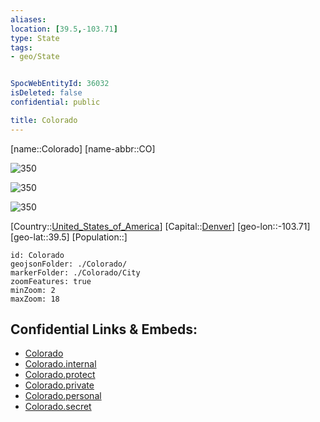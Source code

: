 ```yaml
---
aliases: 
location: [39.5,-103.71]
type: State
tags:
- geo/State


SpocWebEntityId: 36032
isDeleted: false
confidential: public

title: Colorado
---
```

[name::Colorado]
[name-abbr::CO]

![350](geo/Continent/North-America/United_States_of_America/Colorado/Coat_of_arms_of_Colorado.svg)

![350](geo/Continent/North-America/United_States_of_America/Colorado/Seal_of_Colorado.svg)

![350](geo/Continent/North-America/United_States_of_America/Colorado/Flag_of_Colorado.svg)

[Country::[United_States_of_America](geo/Continent/North-America/United_States_of_America.md)]
[Capital::[Denver](geo/Continent/North-America/United_States_of_America/Colorado/City/Denver.md)]
[geo-lon::-103.71]
[geo-lat::39.5]
[Population::]



```leaflet
id: Colorado
geojsonFolder: ./Colorado/
markerFolder: ./Colorado/City
zoomFeatures: true 
minZoom: 2 
maxZoom: 18
```


## Confidential Links & Embeds: 
- [Colorado](../../../../../_public/geo/Continent/North-America/United_States_of_America/Colorado.md) 
- [Colorado.internal](../../../../../_internal/geo/Continent/North-America/United_States_of_America/Colorado.internal.md) 
- [Colorado.protect](../../../../../_protect/geo/Continent/North-America/United_States_of_America/Colorado.protect.md) 
- [Colorado.private](../../../../../_private/geo/Continent/North-America/United_States_of_America/Colorado.private.md) 
- [Colorado.personal](../../../../../_personal/geo/Continent/North-America/United_States_of_America/Colorado.personal.md) 
- [Colorado.secret](../../../../../_secret/geo/Continent/North-America/United_States_of_America/Colorado.secret.md) 
